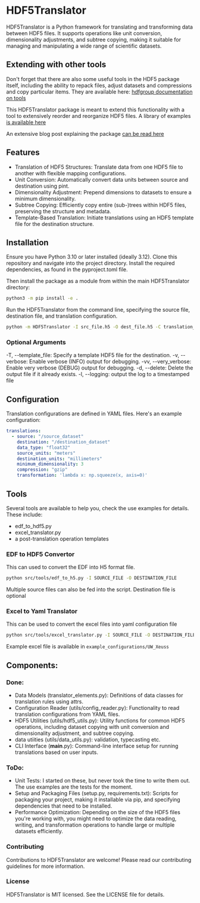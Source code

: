 # HDF5Translator

HDF5Translator is a Python framework for translating and transforming data between HDF5 files. It supports operations like unit conversion, dimensionality adjustments, and subtree copying, making it suitable for managing and manipulating a wide range of scientific datasets.

## Extending with other tools

Don't forget that there are also some useful tools in the HDF5 package itself, including the ability to repack files, adjust datasets and compressions and copy particular items. They are available here: 
[hdfgroup documentation on tools](https://docs.hdfgroup.org/hdf5/v1_14/_view_tools_edit.html)

This HDF5Translator package is meant to extend this functionality with a tool to extensively reorder and reorganize HDF5 files. A library of examples [is available here](https://dx.doi.org/10.5281/zenodo.10925972)

An extensive blog post explaining the package [can be read here](https://lookingatnothing.com/)

## Features

  - Translation of HDF5 Structures: Translate data from one HDF5 file to another with flexible mapping configurations.
  - Unit Conversion: Automatically convert data units between source and destination using pint.
  - Dimensionality Adjustment: Prepend dimensions to datasets to ensure a minimum dimensionality.
  - Subtree Copying: Efficiently copy entire (sub-)trees within HDF5 files, preserving the structure and metadata.
  - Template-Based Translation: Initiate translations using an HDF5 template file for the destination structure.

## Installation

Ensure you have Python 3.10 or later installed (ideally 3.12). Clone this repository and navigate into the project directory. Install the required dependencies, as found in the pyproject.toml file. 

Then install the package as a module from within the main HDF5Translator directory:
```bash
python3 -m pip install -e .
```

Run the HDF5Translator from the command line, specifying the source file, destination file, and translation configuration.

```bash
python -m HDF5Translator -I src_file.h5 -O dest_file.h5 -C translation_config.yaml
```
### Optional Arguments
-T, --template_file: Specify a template HDF5 file for the destination.
-v, --verbose: Enable verbose (INFO) output for debugging.
-vv, --very_verbose: Enable very verbose (DEBUG) output for debugging.
-d, --delete: Delete the output file if it already exists.
-l, --logging: output the log to a timestamped file

## Configuration

Translation configurations are defined in YAML files. Here's an example configuration:

```yaml
translations:
  - source: "/source_dataset"
    destination: "/destination_dataset"
    data_type: "float32"
    source_units: "meters"
    destination_units: "millimeters"
    minimum_dimensionality: 3
    compression: "gzip"
    transformation: 'lambda x: np.squeeze(x, axis=0)'
```

## Tools

Several tools are available to help you, check the use examples for details. These include: 
  - edf_to_hdf5.py
  - excel_translator.py
  - a post-translation operation templates

### EDF to HDF5 Convertor
This can used to convert the EDF into H5 format file.

```bash
python src/tools/edf_to_h5.py -I SOURCE_FILE -O DESTINATION_FILE
```

Multiple source files can also be fed into the script. Destination file is optional

### Excel to Yaml Translator
This can be used to convert the excel files into yaml configuration file

```bash
python src/tools/excel_translator.py -I SOURCE_FILE -O DESTINATION_FILE
```

Example excel file is available in `example_configurations/UW_Xeuss`

## Components: 

### Done: 

 - Data Models (translator_elements.py): Definitions of data classes for translation rules using attrs.
 - Configuration Reader (utils/config_reader.py): Functionality to read translation configurations from YAML files.
 - HDF5 Utilities (utils/hdf5_utils.py): Utility functions for common HDF5 operations, including dataset copying with unit conversion and dimensionality adjustment, and subtree copying.
 - data utiities (utils/data_utils.py): validation, typecasting etc. 
 - CLI Interface (__main__.py): Command-line interface setup for running translations based on user inputs.

### ToDo: 

 - Unit Tests: I started on these, but never took the time to write them out. The use examples are the tests for the moment. 
 - Setup and Packaging Files (setup.py, requirements.txt): Scripts for packaging your project, making it installable via pip, and specifying dependencies that need to be installed.
 - Performance Optimization: Depending on the size of the HDF5 files you're working with, you might need to optimize the data reading, writing, and transformation operations to handle large or multiple datasets efficiently.

### Contributing

Contributions to HDF5Translator are welcome! Please read our contributing guidelines for more information.

### License

HDF5Translator is MIT licensed. See the LICENSE file for details.
